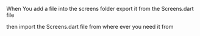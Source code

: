 When You add a file into the screens folder export it from the Screens.dart file

then import the Screens.dart file from where ever you need it from